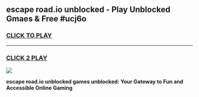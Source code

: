 
## escape road.io unblocked - Play Unblocked Gmaes & Free #ucj6o
<h3>
<a href="https://news.freeplayer.one?title=escape_road.io_unblocked&ref=24F">CLICK TO PLAY</a></h3>
<hr>

<h3>
<a href="https://news.freeplayer.one?title=escape_road.io_unblocked&ref=24F">CLICK 2 PLAY</a>
  
</h3>

<a href="https://news.freeplayer.one?title=escape_road.io_unblocked&ref=24F/"><img src="https://clearcache.store/games.png"></a>


**escape road.io unblocked games unblocked: Your Gateway to Fun and Accessible Online Gaming**
